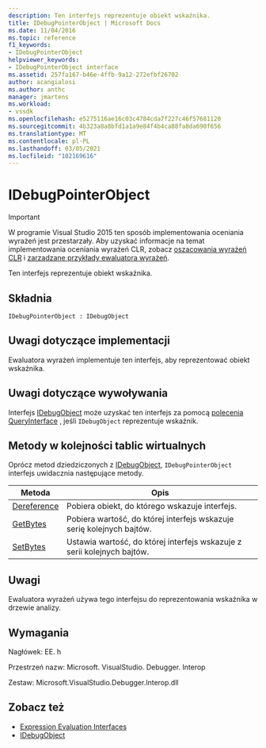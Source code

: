 ```yaml
---
description: Ten interfejs reprezentuje obiekt wskaźnika.
title: IDebugPointerObject | Microsoft Docs
ms.date: 11/04/2016
ms.topic: reference
f1_keywords:
- IDebugPointerObject
helpviewer_keywords:
- IDebugPointerObject interface
ms.assetid: 257fa167-b46e-4ffb-9a12-272efbf26702
author: acangialosi
ms.author: anthc
manager: jmartens
ms.workload:
- vssdk
ms.openlocfilehash: e5275116ae16c03c4784cda7f227c46f57681120
ms.sourcegitcommit: 4b323a8a8bfd1a1a9e84f4b4ca88fa8da690f656
ms.translationtype: MT
ms.contentlocale: pl-PL
ms.lasthandoff: 03/05/2021
ms.locfileid: "102169616"
---
```

# <a name="idebugpointerobject"></a>IDebugPointerObject
> [!IMPORTANT]
> W programie Visual Studio 2015 ten sposób implementowania oceniania wyrażeń jest przestarzały. Aby uzyskać informacje na temat implementowania oceniania wyrażeń CLR, zobacz [oszacowania wyrażeń CLR](https://github.com/Microsoft/ConcordExtensibilitySamples/wiki/CLR-Expression-Evaluators) i [zarządzane przykłady ewaluatora wyrażeń](https://github.com/Microsoft/ConcordExtensibilitySamples/wiki/Managed-Expression-Evaluator-Sample).

 Ten interfejs reprezentuje obiekt wskaźnika.

## <a name="syntax"></a>Składnia

```
IDebugPointerObject : IDebugObject
```

## <a name="notes-for-implementers"></a>Uwagi dotyczące implementacji
 Ewaluatora wyrażeń implementuje ten interfejs, aby reprezentować obiekt wskaźnika.

## <a name="notes-for-callers"></a>Uwagi dotyczące wywoływania
 Interfejs [IDebugObject](../../../extensibility/debugger/reference/idebugobject.md) może uzyskać ten interfejs za pomocą [polecenia QueryInterface](/cpp/atl/queryinterface) , jeśli `IDebugObject` reprezentuje wskaźnik.

## <a name="methods-in-vtable-order"></a>Metody w kolejności tablic wirtualnych
 Oprócz metod dziedziczonych z [IDebugObject](../../../extensibility/debugger/reference/idebugobject.md), `IDebugPointerObject` interfejs uwidacznia następujące metody.

|Metoda|Opis|
|------------|-----------------|
|[Dereference](../../../extensibility/debugger/reference/idebugpointerobject-dereference.md)|Pobiera obiekt, do którego wskazuje interfejs.|
|[GetBytes](../../../extensibility/debugger/reference/idebugpointerobject-getbytes.md)|Pobiera wartość, do której interfejs wskazuje serię kolejnych bajtów.|
|[SetBytes](../../../extensibility/debugger/reference/idebugpointerobject-setbytes.md)|Ustawia wartość, do której interfejs wskazuje z serii kolejnych bajtów.|

## <a name="remarks"></a>Uwagi
 Ewaluatora wyrażeń używa tego interfejsu do reprezentowania wskaźnika w drzewie analizy.

## <a name="requirements"></a>Wymagania
 Nagłówek: EE. h

 Przestrzeń nazw: Microsoft. VisualStudio. Debugger. Interop

 Zestaw: Microsoft.VisualStudio.Debugger.Interop.dll

## <a name="see-also"></a>Zobacz też
- [Expression Evaluation Interfaces](../../../extensibility/debugger/reference/expression-evaluation-interfaces.md)
- [IDebugObject](../../../extensibility/debugger/reference/idebugobject.md)
